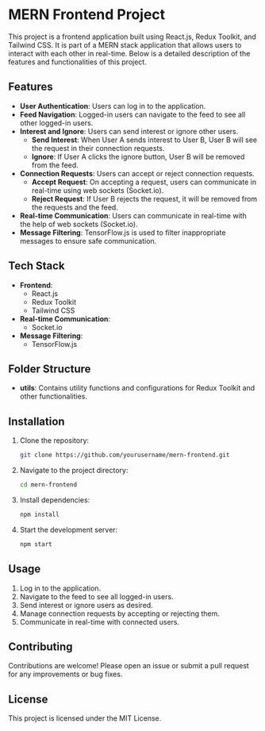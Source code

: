# MERN Frontend Project

This project is a frontend application built using React.js, Redux Toolkit, and Tailwind CSS. It is part of a MERN stack application that allows users to interact with each other in real-time. Below is a detailed description of the features and functionalities of this project.

## Features

- **User Authentication**: Users can log in to the application.
- **Feed Navigation**: Logged-in users can navigate to the feed to see all other logged-in users.
- **Interest and Ignore**: Users can send interest or ignore other users.
    - **Send Interest**: When User A sends interest to User B, User B will see the request in their connection requests.
    - **Ignore**: If User A clicks the ignore button, User B will be removed from the feed.
- **Connection Requests**: Users can accept or reject connection requests.
    - **Accept Request**: On accepting a request, users can communicate in real-time using web sockets (Socket.io).
    - **Reject Request**: If User B rejects the request, it will be removed from the requests and the feed.
- **Real-time Communication**: Users can communicate in real-time with the help of web sockets (Socket.io).
- **Message Filtering**: TensorFlow.js is used to filter inappropriate messages to ensure safe communication.

## Tech Stack

- **Frontend**:
    - React.js
    - Redux Toolkit
    - Tailwind CSS
- **Real-time Communication**:
    - Socket.io
- **Message Filtering**:
    - TensorFlow.js

## Folder Structure

- **utils**: Contains utility functions and configurations for Redux Toolkit and other functionalities.

## Installation

1. Clone the repository:
     ```bash
     git clone https://github.com/yourusername/mern-frontend.git
     ```
2. Navigate to the project directory:
     ```bash
     cd mern-frontend
     ```
3. Install dependencies:
     ```bash
     npm install
     ```
4. Start the development server:
     ```bash
     npm start
     ```

## Usage

1. Log in to the application.
2. Navigate to the feed to see all logged-in users.
3. Send interest or ignore users as desired.
4. Manage connection requests by accepting or rejecting them.
5. Communicate in real-time with connected users.

## Contributing

Contributions are welcome! Please open an issue or submit a pull request for any improvements or bug fixes.

## License

This project is licensed under the MIT License.


